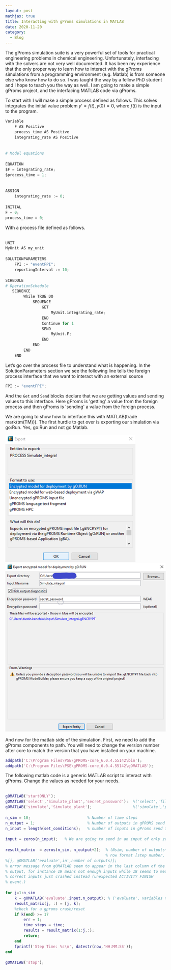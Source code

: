 ```yaml
---
layout: post
mathjax: true
title: Interacting with gProms simulations in MATLAB
date: 2020-11-20
category:
  - Blog
---
```


The gProms simulation suite is a very powerful set of tools for practical engineering problems in chemical engineering. Unfortunately, interfacing with the solvers are not very well documented. It has been my experience that the only proper way to learn how to interact with the gProms simulations from a programming environment (e.g. Matlab) is from someone else who know how to do so. I was taught the way by a fellow PhD student and I hope to teach you the way as well. I am going to make a simple gProms project, and the interfacing MATLAB code via gProms. 

To start with I will make a simple process defined as follows. This solves integrates the initial value problem $y'=f(t), y(0)=0$, where $f(t)$ is the input to the program.


```python
Variable
    F AS Positive
    process_time AS Positive
    integrating_rate AS Positive


# Model equations

EQUATION
$F = integrating_rate;
$process_time = 1;


ASSIGN
    integrating_rate := 0;

INITIAL
F = 0;
process_time = 0;
```
With a process file defined as follows.

```python

UNIT
MyUnit AS my_unit

SOLUTIONPARAMETERS
    FPI := "eventFPI";
    reportingInterval := 10;

SCHEDULE
# OperationSchedule
   SEQUENCE
        While TRUE DO
            SEQUENCE
                GET
                    MyUnit.integrating_rate;
                END
                Continue for 1
                SEND
                    MyUnit.F;
                END
            END
        END
    END
```

Let’s go over the process file to understand what is happening. In the SolutionParameters section we see the following line tells the foreign process interface that we want to interact with an external source
```python
FPI := "eventFPI";
```
And the ``Get`` and ``Send`` blocks declare that we are getting values and sending values to this interface. Here gProms is 'getting' a value from the foreign process and then gProms is 'sending' a value from the foreign process. 

We are going to show how to interface this with MATLAB(trade mark(tm(TM))). The first hurdle to get over is exporting our simulation via go:Run. Yes, go:Run and not go:Matlab.

![image](/assets/imgs/Export.png)
![image](/assets/imgs/Export_2.png)

And now for the matlab side of the simulation. First, we need to add the gProms components to path. You will need to change the version number after core to match the version that you have installed on your machine.

```matlab
addpath('C:\Program Files\PSE\gPROMS-core_6.0.4.55142\bin');
addpath('C:\Program Files\PSE\gPROMS-core_6.0.4.55142\gOMATLAB');
```

The following matlab code is a generic MATLAB script to interact with gProms. Change the values as needed for your needs.

```matlab

gOMATLAB('startONLY');
gOMATLAB('select','Simulate_plant','secret_password');  %('select','file_name','encryption_password')
gOMATLAB('simulate','Simulate_plant');                  %('simulate','process_name')

n_sim = 10;                         % Number of time steps
n_output = 1;                       % Number of outputs in gPROMS send task
n_input = length(set_conditions);   % number of inputs in gProms send task

input = zeros(n_input);   % We are going to send in an input of only zeros

result_matrix  = zeros(n_sim, n_output+2);  % (Nsim, number of outputs+2) [outputs are the entities in gOMATLAB_send]
                                            % row format [step number, output values, gProms return code]
%[j, gOMATLAB('evaluate',in',number of outputs)];
% error message from gOMATLAB seem to appear in the last column of the
% output, for instance 19 means not enough inputs while 18 seems to mean
% correct inputs just crashed instead (unexpected ACTIVITY FINISH
% event.)

for j=1:n_sim
    k = gOMATLAB('evaluate',input,n_output); % ('evaluate', variables to gProms, number of variables to get from gProms )
    result_matrix(j, :) = [j, k]; 
    %check for a gproms crash/reset
    if k(end) >= 17
        err = 1;
        time_steps = time;
        results = result_matrix(1:j,:);
        return;
    end
    fprintf('Step Time: %s\n', datestr(now,'HH:MM:SS'));
end

gOMATLAB('stop');
```
